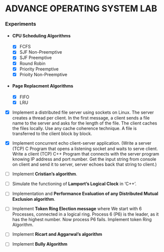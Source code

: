 # ADVANCE OPERATING SYSTEM LAB

### Experiments

- ####  CPU Scheduling Algorithms
  - [X] FCFS
  - [X] SJF Non-Preemptive
  - [X] SJF Preemptive
  - [X] Round Robin
  - [X] Priority Preemptive
  - [X] Prioity Non-Preemptive
 
- #### Page Replacment Algorithms
  - [X] FIFO
  - [X] LRU
 
- [X] Implement a distributed file server using sockets on Linux. The server creates a thread per client. In the first message, a client sends a file name to the server and asks for the length of the file. The client caches the files locally. Use any cache coherence technique. A file is transferred to the client block by block.
- [X] Implement concurrent echo client-server application. (Write a server (TCP) C Program that opens a listening socket and waits to serve client. Write a client (TCP) C++ Program that connects with the server program knowing IP address and port number. Get the input string from console on client and send it to server, server echoes back that string to client.)
- [ ] Implement **Cristian’s algorithm**.
- [ ] Simulate the functioning of **Lamport’s Logical Clock** in ‘C++’.
- [ ] Implementation and **Performance Evaluation of any Distributed Mutual Exclusion algorithm**.
- [ ] Implement **Token Ring Election message** where We start with 6 Processes, connected in a logical ring. Process 6 (P6) is the leader, as it has the highest number. Now process P6 fails. Implement token Ring Algorithm.
- [ ] Implement **Ricart and Aggarwal’s algorithm**
- [ ] Implement **Bully Algorithm**

